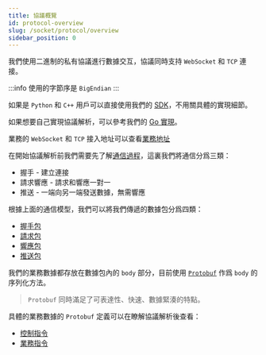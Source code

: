 ```yaml
---
title: 協議概覽
id: protocol-overview
slug: /socket/protocol/overview
sidebar_position: 0
---
```


我們使用二進制的私有協議進行數據交互，協議同時支持 `WebSocket` 和 `TCP` 連接。

:::info
使用的字節序是 `BigEndian`
:::

如果是 `Python` 和 `C++` 用戶可以直接使用我們的 [SDK](https://open.longportapp.com/zh-HK/sdk)，不用關具體的實現細節。

如果想要自己實現協議解析，可以參考我們的 [Go 實現](https://github.com/longportapp/openapi-protocol/tree/main/go)。

業務的 `WebSocket` 和 `TCP` 接入地址可以查看[業務地址](../hosts)

在開始協議解析前我們需要先了解[通信過程](./connect)，這裏我們將通信分爲三類：

- 握手 - 建立連接
- 請求響應 - 請求和響應一對一
- 推送 - 一端向另一端發送數據，無需響應

根據上面的通信模型，我們可以將我們傳遞的數據包分爲四類：

- [握手包](./handshake)
- [請求包](./request)
- [響應包](./response)
- [推送包](./push)

我們的業務數據都存放在數據包內的 `body` 部分，目前使用 [`Protobuf`](https://developers.google.com/protocol-buffers) 作爲 `body` 的序列化方法。

> `Protobuf` 同時滿足了可表達性、快速、數據緊湊的特點。

具體的業務數據的 `Protobuf` 定義可以在瞭解協議解析後查看：

- [控制指令](../control-command)
- [業務指令](../biz-command)
